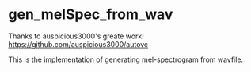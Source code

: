# gen_melSpec_from_wav
Thanks to auspicious3000's greate work! https://github.com/auspicious3000/autovc 

This is the implementation of generating mel-spectrogram from wavfile.
